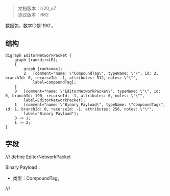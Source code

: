 # <!-- md:samp EditorNetworkPacket -->

> 文档版本：r/20_u7<br/>协议版本：662

<!-- md:samp EditorNetworkPacket -->数据包，数字ID是`190`。

## 结构

```viz
digraph EditorNetworkPacket {
	graph [rankdir=LR];
	{
		graph [rank=max];
		2	[comment="name: \"CompoundTag\", typeName: \"\", id: 2, branchId: 0, recurseId: -1, attributes: 512, notes: \"\"",
			label=CompoundTag];
	}
	0	[comment="name: \"EditorNetworkPacket\", typeName: \"\", id: 0, branchId: 190, recurseId: -1, attributes: 0, notes: \"\"",
		label=EditorNetworkPacket];
	1	[comment="name: \"Binary Payload\", typeName: \"CompoundTag\", id: 1, branchId: 0, recurseId: -1, attributes: 256, notes: \"\"",
		label="Binary Payload"];
	0 -> 1;
	1 -> 2;
}

```

## 字段

/// define
EditorNetworkPacket

Binary Payload：[<!-- md:samp CompoundTag -->](refs/protocols/types/compoundtag.md)

- 类型：CompoundTag。


///
